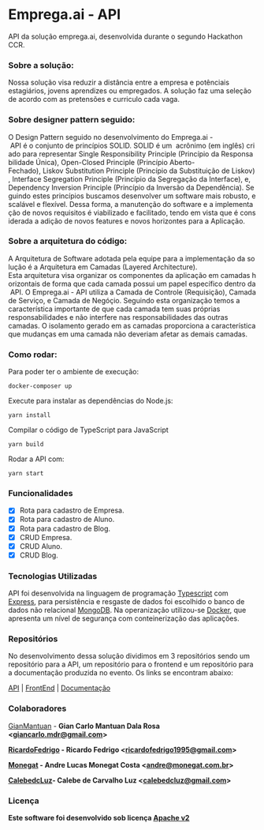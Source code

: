 # Emprega.ai - API

API da solução emprega.ai, desenvolvida durante o segundo Hackathon CCR.

### Sobre a solução:

Nossa solução visa reduzir a distância entre a empresa e potênciais estagiários, jovens aprendizes ou empregados.
A solução faz uma seleção de acordo com as pretensões e curriculo cada vaga.

### Sobre designer pattern seguido: 

O Design Pattern seguido no desenvolvimento do Emprega.ai - API é o conjunto de princípios SOLID. SOLID é um  acrônimo (em inglês) criado para representar Single Responsibility Principle (Princípio da Responsabilidade Única), Open-Closed Principle (Princípio Aberto-Fechado), Liskov Substitution Principle (Princípio da Substituição de Liskov), Interface Segregation Principle (Princípio da Segregação da Interface), e, Dependency Inversion Principle (Princípio da Inversão da Dependência). Seguindo estes princípios buscamos desenvolver um software mais robusto, escalável e flexível. Dessa forma, a manutenção do software e a implementação de novos requisitos é viabilizado e facilitado, tendo em vista que é considerada a adição de novos features e novos horizontes para a Aplicação.

### Sobre a arquitetura do código:

A Arquitetura de Software adotada pela equipe para a implementação da solução é a Arquitetura em Camadas (Layered Architecture). Esta arquitetura visa organizar os componentes da aplicação em camadas horizontais de forma que cada camada possui um papel específico dentro da API. O Emprega.ai - API utiliza a Camada de Controle (Requisição), Camada de Serviço, e Camada de Negóçio. Seguindo esta organização temos a característica importante de que cada camada tem suas próprias responsabilidades e não interfere nas responsabilidades das outras camadas. O isolamento gerado em as camadas proporciona a característica que mudanças em uma camada não deveriam afetar as demais camadas.

### Como rodar:

Para poder ter o ambiente de execução:
```
docker-composer up 
```
Execute para instalar as dependências do Node.js:
```
yarn install
```
Compilar o código de TypeScript para JavaScript 
```
yarn build
```
Rodar a API com:
```
yarn start
``` 
### Funcionalidades

- [x] Rota para cadastro de Empresa.
- [x] Rota para cadastro de Aluno.
- [x] Rota para cadastro de Blog. 
- [x] CRUD Empresa.
- [x] CRUD Aluno.
- [x] CRUD Blog.

### Tecnologias Utilizadas

API foi desenvolvida na linguagem de programação [Typescript](https://www.typescriptlang.org/) com [Express](https://expressjs.com/), para persistência e resgaste de dados foi escolhido o banco de dados não relacional [MongoDB](https://www.mongodb.com/). Na operanização utilizou-se [Docker](www.docker.com), que apresenta um nível de segurança com conteinerização das aplicações.

### Repositórios

No desenvolvimento dessa solução dividimos em 3 repositórios sendo um repositório para a API, um repositório para o frontend e um repositório para a documentação produzida no evento. Os links se encontram abaixo:

[API](https://github.com/GianMantuan/hackathon-ccr-api) | [FrontEnd](https://github.com/GianMantuan/hackathon-ccr-mobile) | [Documentação](https://github.com/GianMantuan/hackathon-ccr-documentation)

### Colaboradores

[GianMantuan](https://github.com/GianMantuan) - <b>Gian Carlo Mantuan Dala Rosa <<giancarlo.mdr@gmail.com>>

[RicardoFedrigo](https://github.com/RicardoFedrigo) - <b>Ricardo Fedrigo  <<ricardofedrigo1995@gmail.com>> 

[Monegat](https://github.com/Monegat) - <b>Andre Lucas Monegat Costa <<andre@monegat.com.br>>

[CalebedcLuz](https://github.com/CalebedcLuz)- Calebe de Carvalho Luz <<calebedcluz@gmail.com>>

### Licença

Este software foi desenvolvido sob licença [Apache v2](https://www.apache.org/licenses/LICENSE-2.0)
